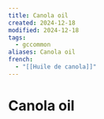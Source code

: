 ```yaml
---
title: Canola oil
created: 2024-12-18
modified: 2024-12-18
tags:
  - gccommon
aliases: Canola oil
french:
  - "[[Huile de canola]]"
---
```

# Canola oil
